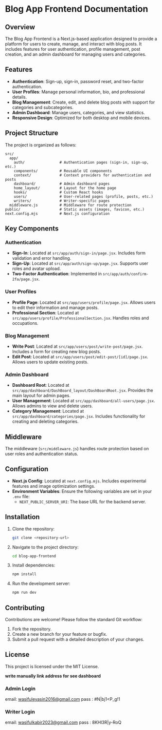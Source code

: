 # Blog App Frontend Documentation

## Overview

The Blog App Frontend is a Next.js-based application designed to provide a platform for users to create, manage, and interact with blog posts. It includes features for user authentication, profile management, post creation, and an admin dashboard for managing users and categories.

## Features

- **Authentication**: Sign-up, sign-in, password reset, and two-factor authentication.
- **User Profiles**: Manage personal information, bio, and professional details.
- **Blog Management**: Create, edit, and delete blog posts with support for categories and subcategories.
- **Admin Dashboard**: Manage users, categories, and view statistics.
- **Responsive Design**: Optimized for both desktop and mobile devices.

## Project Structure

The project is organized as follows:

```
src/
  app/
    auth/                # Authentication pages (sign-in, sign-up, etc.)
    components/          # Reusable UI components
    context/             # Context providers for authentication and posts
    dashboard/           # Admin dashboard pages
    home_layout/         # Layout for the home page
    hooks/               # Custom React hooks
    users/               # User-related pages (profile, posts, etc.)
    writers/             # Writer-specific pages
  middleware.js          # Middleware for route protection
public/                  # Static assets (images, favicon, etc.)
next.config.mjs          # Next.js configuration
```

## Key Components

### Authentication

- **Sign-In**: Located at `src/app/auth/sign-in/page.jsx`. Includes form validation and error handling.
- **Sign-Up**: Located at `src/app/auth/sign-up/page.jsx`. Supports user roles and avatar upload.
- **Two-Factor Authentication**: Implemented in `src/app/auth/confirm-2fa/page.jsx`.

### User Profiles

- **Profile Page**: Located at `src/app/users/profile/page.jsx`. Allows users to edit their information and manage posts.
- **Professional Section**: Located at `src/app/users/profile/ProfessionalSection.jsx`. Handles roles and occupations.

### Blog Management

- **Write Post**: Located at `src/app/users/post/write-post/page.jsx`. Includes a form for creating new blog posts.
- **Edit Post**: Located at `src/app/users/post/edit-post/[id]/page.jsx`. Allows users to update existing posts.

### Admin Dashboard

- **Dashboard Root**: Located at `src/app/dashboard/DashBoard_layout/DashBoardRoot.jsx`. Provides the main layout for admin pages.
- **User Management**: Located at `src/app/dashboard/all-users/page.jsx`. Allows admins to view and delete users.
- **Category Management**: Located at `src/app/dashboard/categories/page.jsx`. Includes functionality for creating and deleting categories.

## Middleware

The middleware (`src/middleware.js`) handles route protection based on user roles and authentication status.

## Configuration

- **Next.js Config**: Located at `next.config.mjs`. Includes experimental features and image optimization settings.
- **Environment Variables**: Ensure the following variables are set in your `.env` file:
  - `NEXT_PUBLIC_SERVER_URI`: The base URL for the backend server.

## Installation

1. Clone the repository:
   ```bash
   git clone <repository-url>
   ```
2. Navigate to the project directory:
   ```bash
   cd blog-app-frontend
   ```
3. Install dependencies:
   ```bash
   npm install
   ```
4. Run the development server:
   ```bash
   npm run dev
   ```

## Contributing

Contributions are welcome! Please follow the standard Git workflow:

1. Fork the repository.
2. Create a new branch for your feature or bugfix.
3. Submit a pull request with a detailed description of your changes.

## License

This project is licensed under the MIT License.

**write manually link address for see dashboard**

### Admin Login

email: wasifuleyasin2016@gmail.com
pass : #N|bj1<P_g!1

### Writer Login

email: wasifulkabir2023@gmail.com
pass : 8KHl3R|y-RoQ

